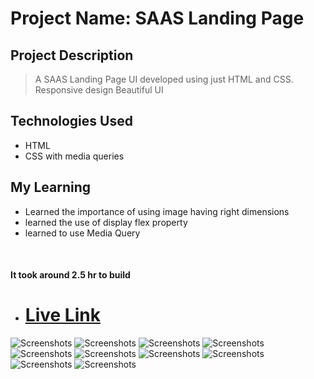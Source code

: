 # Project Name: SAAS Landing Page

## Project Description

> A SAAS Landing Page UI developed using just HTML and CSS.
> Responsive design
> Beautiful UI

## Technologies Used

- HTML
- CSS with media queries

## My Learning

- Learned the importance of using image having right dimensions
- learned the use of display flex property
- learned to use Media Query

<br>

#### It took around 2.5 hr to build

- # [Live Link](https://saas-13.netlify.app/)

![Screenshots](/images/thumbnail.png)
![Screenshots](/images/thumbnail2.png)
![Screenshots](/images/thumbnail3.png)
![Screenshots](/images/thumbnail4.PNG)
![Screenshots](/images/thumbnail5.PNG)
![Screenshots](/images/thumbnail6.PNG)
![Screenshots](/images/thumbnail7.PNG)
![Screenshots](/images/thumbnail8.PNG)
![Screenshots](/images/thumbnail9.PNG)
![Screenshots](/images/thumbnail10.PNG)
